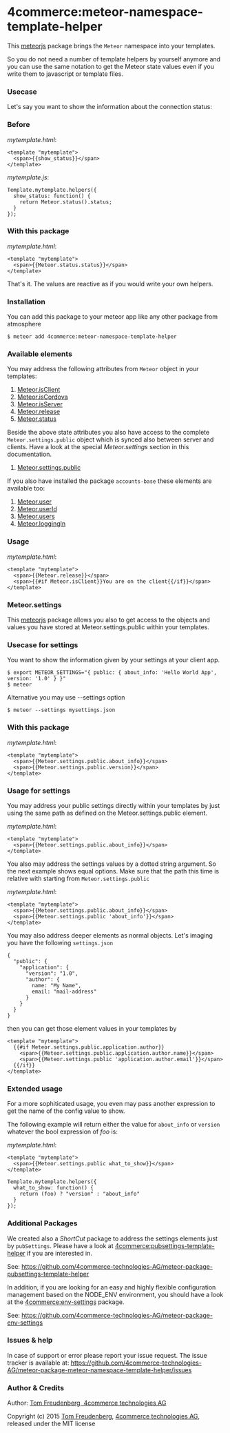 # 4commerce:meteor-namespace-template-helper

This [meteorjs](https://www.meteor.com) package brings the `Meteor` namespace into your templates.

So you do not need a number of template helpers by yourself anymore and you can use the same notation to get the Meteor state values even if you write them to javascript or template files.

### Usecase

Let's say you want to show the information about the connection status:

### Before

*mytemplate.html*:

````
<template "mytemplate">
  <span>{{show_status}}</span>
</template>
````

*mytemplate.js*:

````
Template.mytemplate.helpers({
  show_status: function() {
    return Meteor.status().status;
  }
});
````

### With this package

*mytemplate.html*:

````
<template "mytemplate">
  <span>{{Meteor.status.status}}</span>
</template>
````

That's it. The values are reactive as if you would write your own helpers.

<p></p>

### Installation

You can add this package to your meteor app like any other package from atmosphere

````
$ meteor add 4commerce:meteor-namespace-template-helper
````

### Available elements

You may address the following attributes from `Meteor` object in your templates:

1. [Meteor.isClient](http://docs.meteor.com/#/full/meteor_isclient)
2. [Meteor.isCordova](http://docs.meteor.com/#/full/meteor_iscordova)
3. [Meteor.isServer](http://docs.meteor.com/#/full/meteor_isserver)
4. [Meteor.release](http://docs.meteor.com/#/full/meteor_release)
5. [Meteor.status](http://docs.meteor.com/#/full/meteor_status)

Beside the above state attributes you also have access to the complete `Meteor.settings.public` object which is synced also between server and clients. Have a look at the special _Meteor.settings_ section in this documentation.

1. [Meteor.settings.public](http://docs.meteor.com/#/full/meteor_settings)

If you also have installed the package `accounts-base` these elements are available too:

1. [Meteor.user](http://docs.meteor.com/#/full/meteor_user)
2. [Meteor.userId](http://docs.meteor.com/#/full/meteor_userid)
3. [Meteor.users](http://docs.meteor.com/#/full/meteor_users)
4. [Meteor.loggingIn](http://docs.meteor.com/#/full/meteor_loggingin)

### Usage

*mytemplate.html*:

````
<template "mytemplate">
  <span>{{Meteor.release}}</span>
  <span>{{#if Meteor.isClient}}You are on the client{{/if}}</span>
</template>
````

<p></p>

### Meteor.settings

This [meteorjs](https://www.meteor.com) package allows you also to get access to the objects and values you have stored at Meteor.settings.public within your templates.

### Usecase for settings

You want to show the information given by your settings at your client app.

````
$ export METEOR_SETTINGS="{ public: { about_info: 'Hello World App', version: '1.0' } }"
$ meteor
````

Alternative you may use --settings option

````
$ meteor --settings mysettings.json
````

### With this package

*mytemplate.html*:

````
<template "mytemplate">
  <span>{{Meteor.settings.public.about_info}}</span>
  <span>{{Meteor.settings.public.version}}</span>
</template>
````

### Usage for settings

You may address your public settings directly within your templates by just using the same path as defined on the Meteor.settings.public element.

*mytemplate.html*:

````
<template "mytemplate">
  <span>{{Meteor.settings.public.about_info}}</span>
</template>
````

You also may address the settings values by a dotted string argument. So the next example shows equal options. Make sure that the path this time is relative with starting from `Meteor.settings.public`

*mytemplate.html*:

````
<template "mytemplate">
  <span>{{Meteor.settings.public.about_info}}</span>
  <span>{{Meteor.settings.public 'about_info'}}</span>
</template>
````

You may also address deeper elements as normal objects. Let's imaging you have the following `settings.json`

````
{
  "public": {
    "application": {
      "version": "1.0",
      "author": {
        name: "My Name",
        email: "mail-address"
      }
    }
  }
}
````

then you can get those element values in your templates by

````
<template "mytemplate">
  {{#if Meteor.settings.public.application.author}}
    <span>{{Meteor.settings.public.application.author.name}}</span>
    <span>{{Meteor.settings.public 'application.author.email'}}</span>
  {{/if}}
</template>
````

### Extended usage

For a more sophiticated usage, you even may pass another expression to get the name of the config value to show.

The following example will return either the value for `about_info` or `version` whatever the bool expression of _foo_ is:

*mytemplate.html*:

````
<template "mytemplate">
  <span>{{Meteor.settings.public what_to_show}}</span>
</template>
````

````
Template.mytemplate.helpers({
  what_to_show: function() {
    return (foo) ? "version" : "about_info"
  }
});
````

### Additional Packages

We created also a _ShortCut_ package to address the settings elements just by `pubSettings`. Please have a look at [4commerce:pubsettings-template-helper](https://github.com/4commerce-technologies-AG/meteor-package-pubsettings-template-helper) if you are interested in.

See: https://github.com/4commerce-technologies-AG/meteor-package-pubsettings-template-helper

In addition, if you are looking for an easy and highly flexible configuration management based on the NODE_ENV environment, you should have a look at the [4commerce:env-settings](https://github.com/4commerce-technologies-AG/meteor-package-env-settings) package.

See: https://github.com/4commerce-technologies-AG/meteor-package-env-settings

### Issues & help

In case of support or error please report your issue request. The issue tracker is available at: https://github.com/4commerce-technologies-AG/meteor-package-meteor-namespace-template-helper/issues

### Author & Credits

Author: [Tom Freudenberg, 4commerce technologies AG](http://about.me/tom.freudenberg)

Copyright (c) 2015 [Tom Freudenberg](http://www.4commerce.de/), [4commerce technologies AG](http://www.4commerce.de/), released under the MIT license
